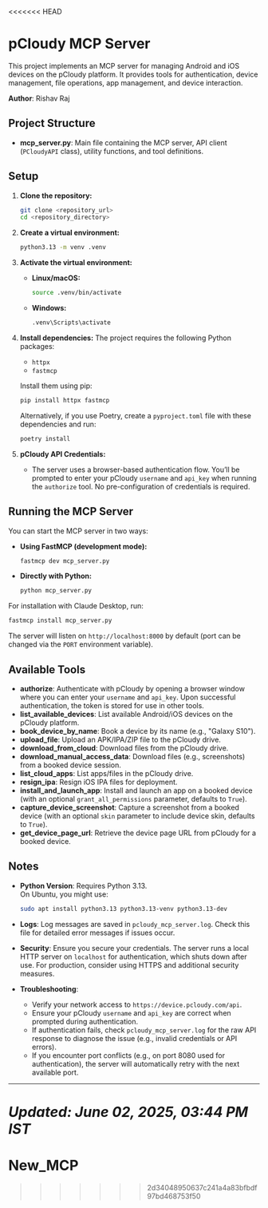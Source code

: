 <<<<<<< HEAD
# pCloudy MCP Server

This project implements an MCP server for managing Android and iOS devices on the pCloudy platform. It provides tools for authentication, device management, file operations, app management, and device interaction.

**Author**: Rishav Raj

## Project Structure

- **mcp_server.py**: Main file containing the MCP server, API client (`PCloudyAPI` class), utility functions, and tool definitions.

## Setup

1. **Clone the repository:**

   ```bash
   git clone <repository_url>
   cd <repository_directory>
   ```

2. **Create a virtual environment:**

   ```bash
   python3.13 -m venv .venv
   ```

3. **Activate the virtual environment:**
   - **Linux/macOS:**

     ```bash
     source .venv/bin/activate
     ```

   - **Windows:**

     ```bash
     .venv\Scripts\activate
     ```

4. **Install dependencies:**
   The project requires the following Python packages:
   - `httpx`
   - `fastmcp`

   Install them using pip:

   ```bash
   pip install httpx fastmcp
   ```

   Alternatively, if you use Poetry, create a `pyproject.toml` file with these dependencies and run:

   ```bash
   poetry install
   ```

5. **pCloudy API Credentials:**
   - The server uses a browser-based authentication flow. You’ll be prompted to enter your pCloudy `username` and `api_key` when running the `authorize` tool. No pre-configuration of credentials is required.

## Running the MCP Server

You can start the MCP server in two ways:

- **Using FastMCP (development mode):**

  ```bash
  fastmcp dev mcp_server.py
  ```

- **Directly with Python:**

  ```bash  
  python mcp_server.py
  ```

For installation with Claude Desktop, run:

```bash
fastmcp install mcp_server.py
```

The server will listen on `http://localhost:8000` by default (port can be changed via the `PORT` environment variable).

## Available Tools

- **authorize**: Authenticate with pCloudy by opening a browser window where you can enter your `username` and `api_key`. Upon successful authentication, the token is stored for use in other tools.
- **list_available_devices**: List available Android/iOS devices on the pCloudy platform.
- **book_device_by_name**: Book a device by its name (e.g., "Galaxy S10").
- **upload_file**: Upload an APK/IPA/ZIP file to the pCloudy drive.
- **download_from_cloud**: Download files from the pCloudy drive.
- **download_manual_access_data**: Download files (e.g., screenshots) from a booked device session.
- **list_cloud_apps**: List apps/files in the pCloudy drive.
- **resign_ipa**: Resign iOS IPA files for deployment.
- **install_and_launch_app**: Install and launch an app on a booked device (with an optional `grant_all_permissions` parameter, defaults to `True`).
- **capture_device_screenshot**: Capture a screenshot from a booked device (with an optional `skin` parameter to include device skin, defaults to `True`).
- **get_device_page_url**: Retrieve the device page URL from pCloudy for a booked device.

## Notes

- **Python Version**: Requires Python 3.13.  
  On Ubuntu, you might use:

  ```bash
  sudo apt install python3.13 python3.13-venv python3.13-dev

  ```

- **Logs**: Log messages are saved in `pcloudy_mcp_server.log`. Check this file for detailed error messages if issues occur.
- **Security**: Ensure you secure your credentials. The server runs a local HTTP server on `localhost` for authentication, which shuts down after use. For production, consider using HTTPS and additional security measures.
- **Troubleshooting**:
  - Verify your network access to `https://device.pcloudy.com/api`.
  - Ensure your pCloudy `username` and `api_key` are correct when prompted during authentication.
  - If authentication fails, check `pcloudy_mcp_server.log` for the raw API response to diagnose the issue (e.g., invalid credentials or API errors).
  - If you encounter port conflicts (e.g., on port 8080 used for authentication), the server will automatically retry with the next available port.

---

*Updated: June 02, 2025, 03:44 PM IST*
=======
# New_MCP
>>>>>>> 2d34048950637c241a4a83bfbdf97bd468753f50
